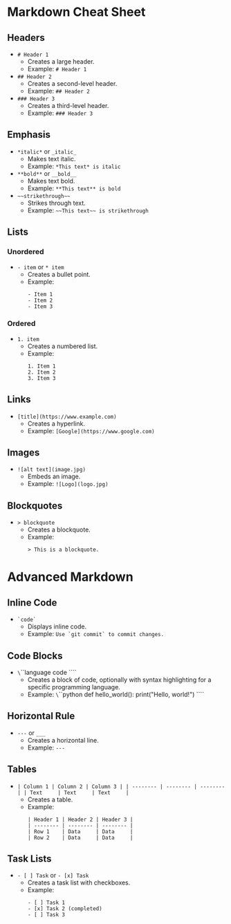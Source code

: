 # Markdown Cheat Sheet

## Headers
- `# Header 1`
  - Creates a large header.
  - Example: `# Header 1`
- `## Header 2`
  - Creates a second-level header.
  - Example: `## Header 2`
- `### Header 3`
  - Creates a third-level header.
  - Example: `### Header 3`

## Emphasis
- `*italic*` or `_italic_`
  - Makes text italic.
  - Example: `*This text* is italic`
- `**bold**` or `__bold__`
  - Makes text bold.
  - Example: `**This text** is bold`
- `~~strikethrough~~`
  - Strikes through text.
  - Example: `~~This text~~ is strikethrough`

## Lists
### Unordered
- `- item` or `* item`
  - Creates a bullet point.
  - Example: 
    ```
    - Item 1
    - Item 2
    - Item 3
    ```
### Ordered
- `1. item`
  - Creates a numbered list.
  - Example: 
    ```
    1. Item 1
    2. Item 2
    3. Item 3
    ```

## Links
- `[title](https://www.example.com)`
  - Creates a hyperlink.
  - Example: `[Google](https://www.google.com)`

## Images
- `![alt text](image.jpg)`
  - Embeds an image.
  - Example: `![Logo](logo.jpg)`

## Blockquotes
- `> blockquote`
  - Creates a blockquote.
  - Example: 
    ```
    > This is a blockquote.
    ```
    
# Advanced Markdown 

## Inline Code
- `` `code` ``
  - Displays inline code.
  - Example: `` Use `git commit` to commit changes. ``

## Code Blocks
- `\`\`\`language
  code
  \`\`\``
  - Creates a block of code, optionally with syntax highlighting for a specific programming language.
  - Example: 
    `\`\`\`python
    def hello_world():
        print("Hello, world!")
    \`\`\``

## Horizontal Rule
- `---` or `___`
  - Creates a horizontal line.
  - Example: `---`

## Tables
- `| Column 1 | Column 2 | Column 3 |
  | -------- | -------- | -------- |
  | Text     | Text     | Text     |`
  - Creates a table.
  - Example: 
    ```
    | Header 1 | Header 2 | Header 3 |
    | -------- | -------- | -------- |
    | Row 1    | Data     | Data     |
    | Row 2    | Data     | Data     |
    ```

## Task Lists
- `- [ ] Task` or `- [x] Task`
  - Creates a task list with checkboxes.
  - Example: 
    ```
    - [ ] Task 1
    - [x] Task 2 (completed)
    - [ ] Task 3
    ```